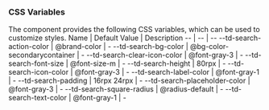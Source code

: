 ### CSS Variables

The component provides the following CSS variables, which can be used to customize styles.
Name | Default Value | Description
-- | -- | --
--td-search-action-color | @brand-color | -
--td-search-bg-color | @bg-color-secondarycontainer | -
--td-search-clear-icon-color | @font-gray-3 | -
--td-search-font-size | @font-size-m | -
--td-search-height | 80rpx | -
--td-search-icon-color | @font-gray-3 | -
--td-search-label-color | @font-gray-1 | -
--td-search-padding | 16rpx 24rpx | -
--td-search-placeholder-color | @font-gray-3 | -
--td-search-square-radius | @radius-default | -
--td-search-text-color | @font-gray-1 | - 
